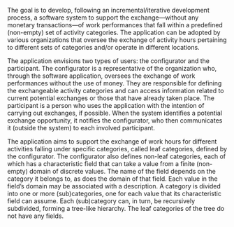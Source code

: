 The goal is to develop, following an incremental/iterative development process, a software system to support the exchange—without any monetary transactions—of work performances that fall within a predefined (non-empty) set of activity categories. The application can be adopted by various organizations that oversee the exchange of activity hours pertaining to different sets of categories and/or operate in different locations.

The application envisions two types of users: the configurator and the participant. The configurator is a representative of the organization who, through the software application, oversees the exchange of work performances without the use of money. They are responsible for defining the exchangeable activity categories and can access information related to current potential exchanges or those that have already taken place. The participant is a person who uses the application with the intention of carrying out exchanges, if possible. When the system identifies a potential exchange opportunity, it notifies the configurator, who then communicates it (outside the system) to each involved participant.

The application aims to support the exchange of work hours for different activities falling under specific categories, called leaf categories, defined by the configurator. The configurator also defines non-leaf categories, each of which has a characteristic field that can take a value from a finite (non-empty) domain of discrete values. The name of the field depends on the category it belongs to, as does the domain of that field. Each value in the field’s domain may be associated with a description. A category is divided into one or more (sub)categories, one for each value that its characteristic field can assume. Each (sub)category can, in turn, be recursively subdivided, forming a tree-like hierarchy. The leaf categories of the tree do not have any fields.
